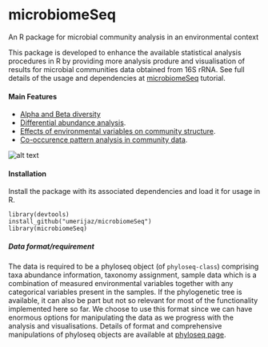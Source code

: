 # microbiomeSeq
An R package for microbial community analysis in an environmental context

This package is developed to enhance the available statistical analysis procedures in R by providing more 
analysis produre and visualisation of results for microbial communities data obtained from 16S rRNA. See full details of the usage and dependencies at
[microbiomeSeq](http://userweb.eng.gla.ac.uk/umer.ijaz/projects/microbiomeSeq_Tutorial.html) tutorial.

#### **Main Features**

* [Alpha and Beta diversity](https://github.com/umerijaz/microbiomeSeq/wiki/Alpha-and-Beta-Diversity)
* [Differential abundance analysis](https://github.com/umerijaz/microbiomeSeq/wiki/Differential-Abundance).
* [Effects of environmental variables on community structure](https://github.com/umerijaz/microbiomeSeq/wiki/Community-Environment-relationship).
* [Co-occurence pattern analysis in community data](https://github.com/umerijaz/microbiomeSeq/wiki/Co-ocurrence-Pattern-Analysis).

![alt text](https://github.com/umerijaz/microbiomeSeq/blob/master/disclaimer.png)

#### **Installation** 

Install the package with its associated dependencies and load it for usage in R.
```
library(devtools)
install_github("umerijaz/microbiomeSeq") 
library(microbiomeSeq)
```

##### **Data format/requirement**
The data is required to be a phyloseq object (of `phyloseq-class`) comprising taxa abundance information, taxonomy assignment, 
sample data which is a combination of measured environmental variables together with any categorical variables present in 
the samples. If the phylogenetic tree is available, it can also be part but not so relevant for most of the functionality 
implemented here so far.
We choose to use this format since we can have enormous options for 
manipulating the data as we progress with the analysis and
visualisations. Details of format and comprehensive manipulations 
of phyloseq objects are available at [phyloseq page](https://github.com/joey711/phyloseq).

